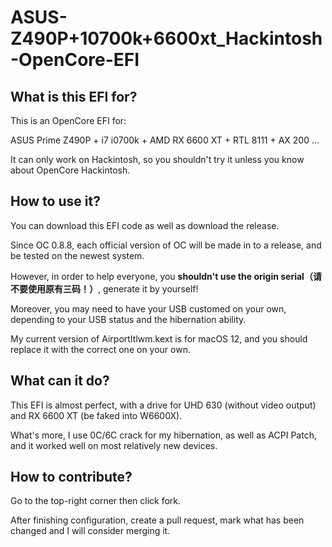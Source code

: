 # ASUS-Z490P+10700k+6600xt_Hackintosh-OpenCore-EFI

## What is this EFI for? 

This is an OpenCore EFI for: 

ASUS Prime Z490P + i7 i0700k + AMD RX 6600 XT + RTL 8111 + AX 200 ...

It can only work on Hackintosh, so you shouldn't try it unless you know about OpenCore Hackintosh. 

## How to use it?

You can download this EFI code as well as download the release. 

Since OC 0.8.8, each official version of OC will be made in to a release, and be tested on the newest system. 

However, in order to help everyone, you **shouldn't use the origin serial（请不要使用原有三码！）**, generate it by yourself!

Moreover, you may need to have your USB customed on your own, depending to your USB status and the hibernation ability. 

My current version of AirportItlwm.kext is for macOS 12, and you should replace it with the correct one on your own. 

## What can it do?

This EFI is almost perfect, with a drive for UHD 630 (without video output) and RX 6600 XT (be faked into W6600X). 

What's more, I use 0C/6C crack for my hibernation, as well as ACPI Patch, and it worked well on most relatively new devices. 

## How to contribute? 

Go to the top-right corner then click fork. 

After finishing configuration, create a pull request, mark what has been changed and I will consider merging it. 
